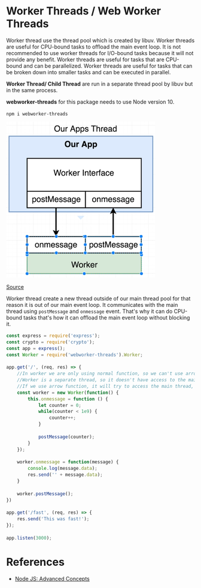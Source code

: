 # Worker Threads / Web Worker Threads 
Worker thread use the thread pool which is created by libuv. Worker threads are useful for CPU-bound tasks to offload
the main event loop. It is not recommended to use worker threads for I/O-bound tasks because it will not provide any
benefit. Worker threads are useful for tasks that are CPU-bound and can be parallelized. Worker threads are useful for
tasks that can be broken down into smaller tasks and can be executed in parallel.

**Worker Thread/ Child Thread** are run in a separate thread pool by libuv but in the same process. 

**webworker-threads** for this package needs to use Node version 10.

`npm i webworker-threads`

![worker_threads](./images/worker_threads.png)

[Source](https://www.udemy.com/course/advanced-node-for-developers/)

Worker thread create a new thread outside of our main thread pool for that reason it is out of our main event loop.
It communicates with the main thread using `postMessage` and `onmessage` event. That's why it can do CPU-bound tasks
that's how it can offload the main event loop without blocking it.

```js
const express = require('express');
const crypto = require('crypto');
const app = express();
const Worker = require('webworker-threads').Worker;

app.get('/', (req, res) => {
    //In worker we are only using normal function, so we can't use arrow function
    //Worker is a separate thread, so it doesn't have access to the main thread
    //If we use arrow function, it will try to access the main thread, which is not possible
    const worker = new Worker(function() {
        this.onmessage = function () {
            let counter = 0;
            while(counter < 1e9) {
                counter++;
            }

            postMessage(counter);
        }
    });

    worker.onmessage = function(message) {
        console.log(message.data);
        res.send('' + message.data);
    }

    worker.postMessage();
})

app.get('/fast', (req, res) => {
    res.send('This was fast!');
});

app.listen(3000);
```

# References
- [Node JS: Advanced Concepts](https://www.udemy.com/course/advanced-node-for-developers/)
